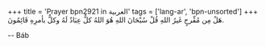 +++
title = 'Prayer bpn2921 in العربية'
tags = ['lang-ar', 'bpn-unsorted']
+++
هَلْ مِن مُفِّرجٍ غَيرُ اللهِ قُلْ سُبْحَانَ اللهِ هُوَ اللهُ كلٌّ عِبَادٌ لَهُ وكلٌّ بأمرِهِ قَائِمُونَ.

-- Báb
